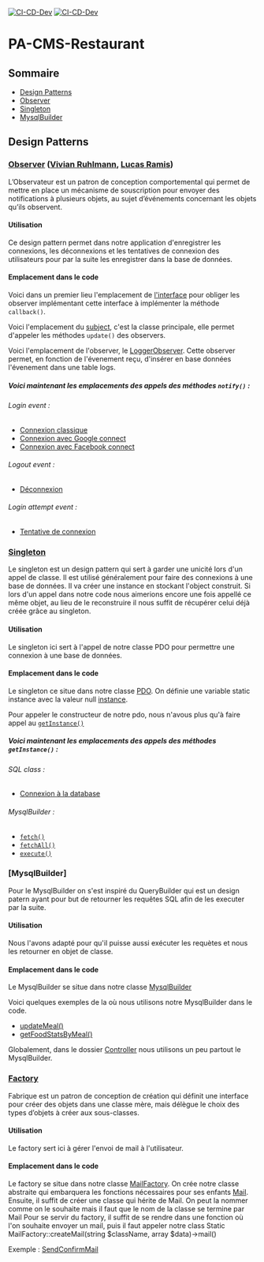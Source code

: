 [![CI-CD-Dev](https://github.com/PACMS/PA-CMS-Restaurant/actions/workflows/CI-CD-Dev.yml/badge.svg?branch=develop)](https://github.com/PACMS/PA-CMS-Restaurant/actions/workflows/CI-CD-Dev.yml)
[![CI-CD-Dev](https://github.com/PACMS/PA-CMS-Restaurant/actions/workflows/CI-CD-Prod.yml/badge.svg?branch=main)](https://github.com/PACMS/PA-CMS-Restaurant/actions/workflows/CI-CD-Prod.yml)

# PA-CMS-Restaurant

## Sommaire

- [Design Patterns](#design-patterns)
- [Observer](#observer-vivian-ruhlmann-lucas-ramis)
- [Singleton](#singleton)
- [MysqlBuilder](#mysqlbuilder)

## Design Patterns

### [Observer](https://refactoring.guru/design-patterns/observer) ([Vivian Ruhlmann](https://github.com/Loviflo), [Lucas Ramis](https://github.com/RamisL))

L’Observateur est un patron de conception comportemental qui permet de mettre en place un mécanisme de souscription pour envoyer des notifications à plusieurs objets, au sujet d’événements concernant les objets qu’ils observent.

#### Utilisation

Ce design pattern permet dans notre application d'enregistrer les connexions, les déconnexions et les tentatives de connexion des utilisateurs pour par la suite les enregistrer dans la base de données.

#### Emplacement dans le code

Voici dans un premier lieu l'emplacement de [l'interface](./www/Core/Auth.class.php#L5-L8) pour obliger les observer implémentant cette interface à implémenter la méthode `callback()`.

Voici l'emplacement du [subject](www/Core/Auth.class.php#L10-L50), c'est la classe principale, elle permet d'appeler les méthodes `update()` des observers.

Voici l'emplacement de l'observer, le [LoggerObserver](www/Core/LoggerObserver.class.php). Cette observer permet, en fonction de l'évenement reçu, d'insérer en base données l'évenement dans une table logs.

##### Voici maintenant les emplacements des appels des méthodes `notify()` :

###### Login event :

- [Connexion classique](www/Core/Sql.class.php#L283-L287)
- [Connexion avec Google connect](www/Controller/User.class.php#L237-L241)
- [Connexion avec Facebook connect](www/Controller/User.class.php#L295-L299)

###### Logout event :

- [Déconnexion](www/Controller/User.class.php#L414-L418)

###### Login attempt event :

- [Tentative de connexion](www/Core/Sql.class.php#L300-L304)

### [Singleton](https://refactoring.guru/design-patterns/singleton)

Le singleton est un design pattern qui sert à garder une unicité lors d'un appel de classe. Il est utilisé généralement pour faire des connexions à une base de données. Il va créer une instance en stockant l'object construit. Si lors d'un appel dans notre code nous aimerions encore une fois appellé ce même objet, au lieu de le reconstruire il nous suffit de récupérer celui déjà créée grâce au singleton.

#### Utilisation

Le singleton ici sert à l'appel de notre classe PDO pour permettre une connexion à une base de données.

#### Emplacement dans le code

Le singleton ce situe dans notre classe [PDO](./www/Core/Pdo.class.php).
On définie une variable static instance avec la valeur null [instance](./www/Core/Pdo.class.php#L8).

Pour appeler le constructeur de notre pdo, nous n'avous plus qu'à faire appel au [`getInstance()`](./www/Core/Pdo.class.php#L29-L35)

##### Voici maintenant les emplacements des appels des méthodes `getInstance()` :

###### SQL class :

- [Connexion à la database](./www/Core/Sql.class.php#L32)

###### MysqlBuilder :

- [`fetch()`](www/Core/MysqlBuilder.php#L160)
- [`fetchAll()`](www/Core/MysqlBuilder.php#L168)
- [`execute()`](www/Core/MysqlBuilder.php#L182)

### [MysqlBuilder]

Pour le MysqlBuilder on s'est inspiré du QueryBuilder qui est un design patern ayant pour but de retourner les requêtes SQL afin de les executer par la suite.

#### Utilisation

Nous l'avons adapté pour qu'il puisse aussi exécuter les requètes et nous les retourner en objet de classe.

#### Emplacement dans le code

Le MysqlBuilder se situe dans notre classe [MysqlBuilder](./www/Core/MysqlBuilder.php)

Voici quelques exemples de la où nous utilisons notre MysqlBuilder dans le code.

- [updateMeal()](./www/Controller/Meal.class.php#L180-L226)
- [getFoodStatsByMeal()](./www/Controller/Food.class.php#L122-L159)

Globalement, dans le dossier [Controller](./www/Controller) nous utilisons un peu partout le MysqlBuilder.


### [Factory](https://refactoring.guru/design-patterns/factory-method)

Fabrique est un patron de conception de création qui définit une interface pour créer des objets dans une classe mère, mais délègue le choix des types d’objets à créer aux sous-classes.

#### Utilisation

Le factory sert ici à gérer l'envoi de mail à l'utilisateur.

#### Emplacement dans le code

Le factory se situe dans notre classe [MailFactory](./www/Mail/MailFactory.php).
On crée notre classe abstraite qui embarquera les fonctions nécessaires pour ses enfants [Mail](./www/Mail/Mail.php).
Ensuite, il suffit de créer une classe qui hérite de Mail. On peut la nommer comme on le souhaite mais il faut que le nom de la classe se termine par Mail
Pour se servir du factory, il suffit de se rendre dans une fonction où l'on souhaite envoyer un mail, puis il faut appeler notre class Static MailFactory::createMail(string $className, array $data)->mail()

Exemple : [SendConfirmMail](./www/Controller/User.class.php#L121-L126)